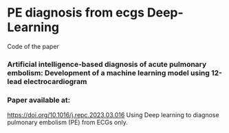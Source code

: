 # PE diagnosis from ecgs Deep-Learning

Code of the paper
### Artificial intelligence-based diagnosis of acute pulmonary embolism: Development of a machine learning model using 12-lead electrocardiogram

### Paper available at:
https://doi.org/10.1016/j.repc.2023.03.016
Using Deep learning to diagnose pulmonary embolism (PE) from ECGs only.
